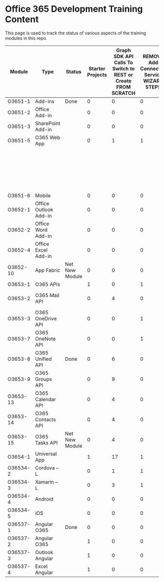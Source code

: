 Office 365 Development Training Content
===============

This page is used to track the status of various aspects of the training modules in this repo.


| Module   | Type                  | Status         | Starter Projects | Graph SDK API Calls To Switch to REST or Create FROM SCRATCH | REMOVE Add Connected Service WIZARD STEPS | Visual Studio Projects STARTER | Visual Studio Projects CompletED | Visual Studio Demo Project IN SAME REPO | Visual Studio Project in Different Repo (NOT INCLUDED IN SCOPE) |
|----------|-----------------------|----------------|------------------|--------------------------------------------------------------|-------------------------------------------|--------------------------------|----------------------------------|-----------------------------------------|-----------------------------------------------------------------|
| O3651-1  | Add-ins               | Done           | 0                | 0                                                            | 0                                         | 0                              |                                  | 0                                       | 0                                                               |
| O3651-2  | Office Add-in         |                | 0                | 0                                                            | 0                                         | 0                              | 2                                | 0                                       | 0                                                               |
| O3651-3  | SharePoint Add-in     |                | 0                | 0                                                            | 0                                         | 0                              | 2                                | 0                                       | 2                                                               |
| O3651-5  | O365 Web App          |                | 0                | 1                                                            | 1                                         | 1                              | 1                                |                                         | 2                                                               |
|          |                       |                |                  |                                                              |                                           |                                |                                  |                                         |                                                                 |
|          |                       |                |                  |                                                              |                                           |                                |                                  |                                         | How to use Discovery Service                                    |
|          |                       |                |                  |                                                              |                                           |                                |                                  |                                         |                                                                 |
|          |                       |                |                  |                                                              |                                           |                                |                                  |                                         | O365 API Full Stack                                             |
| O3651-6  | Mobile                |                | 0                | 0                                                            | 0                                         | 0                              | 0                                | 0                                       | 0                                                               |
| O3652-1  | Office Outlook Add-in |                | 0                | 0                                                            | 0                                         | 0                              | 2                                | 0                                       | 0                                                               |
| O3652-2  | Office Word Add-in    |                | 0                | 0                                                            | 0                                         | 0                              | 2                                | 4                                       | 0                                                               |
| O3652-4  | Office Excel Add-in   |                | 0                | 0                                                            | 0                                         | 0                              | 2                                | 4                                       | 0                                                               |
| O3652-10 | App Fabric            | Net New Module | 0                | 0                                                            | 0                                         | 0                              | 1                                | 0                                       | 0                                                               |
| O3653-1  | O365 APIs             |                | 1                | 0                                                            | 1                                         | 0                              | 1                                | 3                                       | 0                                                               |
| O3653-2  | O365 Mail API         |                | 0                | 4                                                            | 0                                         | 0                              | 1                                | 1 *Need to adjust README                | 0                                                               |
| O3653-3  | O365 OneDrive API     |                | 0                | 0                                                            | 1                                         | 1                              | 1                                | 1 *Need to adjust README                | 0                                                               |
| O3653-7  | O365 OneNote API      |                | 0                | 0                                                            | 1                                         | 2                              | 2                                | 2                                       | 0                                                               |
| O3653-8  | O365 Unified API      | Done           | 0                | 6                                                            | 0                                         | 1                              | 1                                | 1                                       | 0                                                               |
| O3653-9  | O365 Groups API       |                | 0                | 9                                                            | 0                                         | 0                              | 0                                | 0                                       | 0                                                               |
| O3653-13 | O365 Calendar API     |                | 0                | 4                                                            | 0                                         | 0                              | 1                                | 1                                       | 0                                                               |
| O3653-14 | O365 Contacts API     |                | 0                | 4                                                            | 0                                         | 0                              | 1                                | 1 *Need to adjust README                | 0                                                               |
| O3653-15 | O365 Tasks API        | Net New Module | 0                | 4                                                            | 0                                         | 1                              | 1                                | 1                                       | 0                                                               |
| O3654-1  | Universal App         |                | 1                | 17                                                           | 1                                         | 1                              | 1                                | 4                                       | 0                                                               |
| O36534-2 | Cordova – L           |                | 0                | 1                                                            | 1                                         | 0                              | 2                                | 4                                       | 0                                                               |
| O36534-3 | Xamarin – L           |                | 0                | 3                                                            | 1                                         | 0                              | 1                                | 4                                       | 0                                                               |
| O36534-4 | Android               |                | 0                | 0                                                            | 0                                         | 0                              | 4                                | 0                                       | 0                                                               |
| O36534-5 | iOS                   |                | 0                | 0                                                            | 0                                         | 0                              | 3                                | 0                                       | 0                                                               |
| O36537-1 | Angular O365          | Done           | 0                | 0                                                            | 0                                         | 0                              | 3                                | 2                                       | 0                                                               |
| O36537-2 | Angular O365          |                | 1                | 0                                                            | 0                                         | 1                              | 1                                | 0                                       | 0                                                               |
| O36537-3 | Outlook Angular       |                | 1                | 0                                                            | 0                                         | 1                              | 1                                | 0                                       | 0                                                               |
| O36537-4 | Excel Angular         |                | 1                | 0                                                            | 0                                         | 1                              | 1                                | 0                                       | 0                                                               |